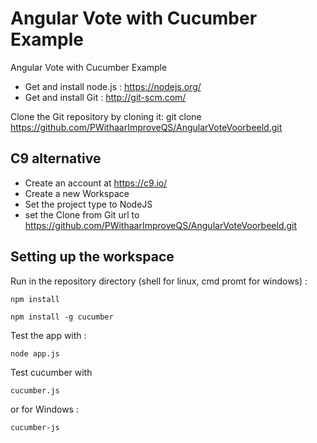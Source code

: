 # Angular Vote with Cucumber Example

Angular Vote with Cucumber Example

* Get and install node.js : https://nodejs.org/
* Get and install Git : http://git-scm.com/

Clone the Git repository by cloning it:
git clone https://github.com/PWithaarImproveQS/AngularVoteVoorbeeld.git

## C9 alternative
* Create an account at https://c9.io/
* Create a new Workspace
* Set the project type to NodeJS
* set the Clone from Git url to https://github.com/PWithaarImproveQS/AngularVoteVoorbeeld.git

## Setting up the workspace
Run in the repository directory (shell for linux, cmd promt for windows) :

`npm install`

`npm install -g cucumber`

Test the app with :

`node app.js`

Test cucumber with 

`cucumber.js`

or for Windows : 

`cucumber-js`

